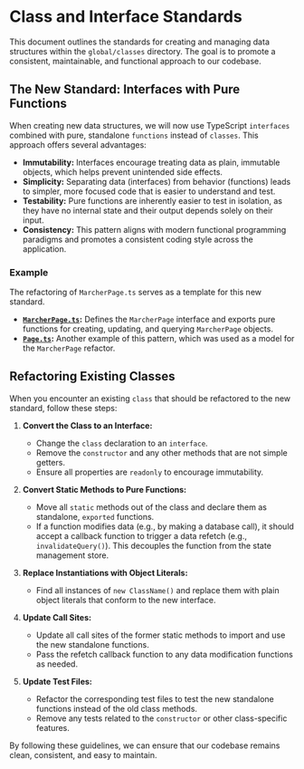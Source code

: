# Class and Interface Standards

This document outlines the standards for creating and managing data structures within the `global/classes` directory. The goal is to promote a consistent, maintainable, and functional approach to our codebase.

## The New Standard: Interfaces with Pure Functions

When creating new data structures, we will now use TypeScript `interfaces` combined with pure, standalone `functions` instead of `classes`. This approach offers several advantages:

- **Immutability:** Interfaces encourage treating data as plain, immutable objects, which helps prevent unintended side effects.
- **Simplicity:** Separating data (interfaces) from behavior (functions) leads to simpler, more focused code that is easier to understand and test.
- **Testability:** Pure functions are inherently easier to test in isolation, as they have no internal state and their output depends solely on their input.
- **Consistency:** This pattern aligns with modern functional programming paradigms and promotes a consistent coding style across the application.

### Example

The refactoring of `MarcherPage.ts` serves as a template for this new standard.

- **[`MarcherPage.ts`](./MarcherPage.ts):** Defines the `MarcherPage` interface and exports pure functions for creating, updating, and querying `MarcherPage` objects.
- **[`Page.ts`](./Page.ts):** Another example of this pattern, which was used as a model for the `MarcherPage` refactor.

## Refactoring Existing Classes

When you encounter an existing `class` that should be refactored to the new standard, follow these steps:

1. **Convert the Class to an Interface:**
   - Change the `class` declaration to an `interface`.
   - Remove the `constructor` and any other methods that are not simple getters.
   - Ensure all properties are `readonly` to encourage immutability.

1. **Convert Static Methods to Pure Functions:**
   - Move all `static` methods out of the class and declare them as standalone, `exported` functions.
   - If a function modifies data (e.g., by making a database call), it should accept a callback function to trigger a data refetch (e.g., `invalidateQuery()`). This decouples the function from the state management store.

1. **Replace Instantiations with Object Literals:**
   - Find all instances of `new ClassName()` and replace them with plain object literals that conform to the new interface.

1. **Update Call Sites:**
   - Update all call sites of the former static methods to import and use the new standalone functions.
   - Pass the refetch callback function to any data modification functions as needed.

1. **Update Test Files:**
   - Refactor the corresponding test files to test the new standalone functions instead of the old class methods.
   - Remove any tests related to the `constructor` or other class-specific features.

By following these guidelines, we can ensure that our codebase remains clean, consistent, and easy to maintain.
